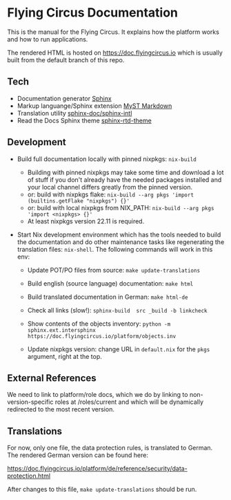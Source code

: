 # Flying Circus Documentation

This is the manual for the Flying Circus. It explains how the platform works
and how to run applications.

The rendered HTML is hosted on https://doc.flyingcircus.io which is usually
built from the default branch of this repo.

## Tech

- Documentation generator [Sphinx](https://www.sphinx-doc.org/en/master/)
- Markup languange/Sphinx extension [MyST Markdown](https://myst-parser.readthedocs.io/en/latest/)
- Translation utility [sphinx-doc/sphinx-intl](https://github.com/sphinx-doc/sphinx-intl)
- Read the Docs Sphinx theme [sphinx-rtd-theme](https://sphinx-rtd-theme.readthedocs.io/en/stable/index.html)

## Development

- Build full documentation locally with pinned nixpkgs: `nix-build`
  - Building with pinned nixpkgs may take some time and download a lot of
    stuff if you don't already have the needed packages installed and your
    local channel differs greatly from the pinned version.
  - or: build with nixpkgs flake: `nix-build --arg pkgs 'import (builtins.getFlake "nixpkgs") {}'`
  - or: build with local nixpkgs from NIX_PATH: `nix-build --arg pkgs 'import <nixpkgs> {}'`
  - At least nixpkgs version 22.11 is required.

- Start Nix development environment which has the tools needed to build the
  documentation and do other maintenance tasks like regenerating the
  translation files: `nix-shell`.
  The following commands will work in this env:

    - Update POT/PO files from source: `make update-translations`
    - Build english (source language) documentation: `make html`
    - Build translated documentation in German: `make html-de`
    - Check all links (slow!): `sphinx-build  src _build -b linkcheck`
    - Show contents of the objects inventory: 
      `python -m sphinx.ext.intersphinx https://doc.flyingcircus.io/platform/objects.inv`

  - Update nixpkgs version: change URL in `default.nix` for the `pkgs` argument, right at the top.

## External References

We need to link to platform/role docs, which we do by linking to
non-version-specific roles at /roles/current and which will be dynamically
redirected to the most recent version.

## Translations

For now, only one file, the data protection rules, is translated to German. The
rendered German version can be found here:

https://doc.flyingcircus.io/platform/de/reference/security/data-protection.html

After changes to this file, `make update-translations` should be run.
